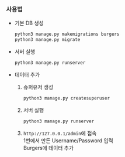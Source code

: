 ### 사용법
- 기본 DB 생성
    ```bash
    python3 manage.py makemigrations burgers
    python3 manage.py migrate
    ```

- 서버 실행
    ```bash
    python3 manage.py runserver
    ```

- 데이터 추가
    1. 슈퍼유저 생성
        ```bash
        python3 manage.py createsuperuser
        ```
    2. 서버 실행
        ```bash
        python3 manage.py runserver
        ```
    3. `http://127.0.0.1/admin`에 접속<br>
        1번에서 만든 Username/Password 입력<br>
        Burgers에 데이터 추가<br>

